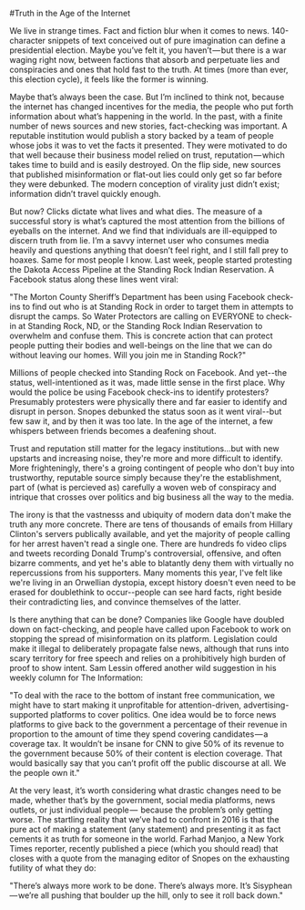 #Truth in the Age of the Internet

  We live in strange times. Fact and fiction blur when it comes to news. 140-character snippets of text conceived out of pure imagination can define a presidential election. 
Maybe you’ve felt it, you haven’t — but there is a war waging right now, between factions that absorb and perpetuate lies and conspiracies and ones that hold fast to the truth. 
At times (more than ever, this election cycle), it feels like the former is winning.

  Maybe that’s always been the case. But I’m inclined to think not, because the internet has changed incentives for the media, 
the people who put forth information about what’s happening in the world. In the past, with a finite number of news sources and new stories, fact-checking was important.
A reputable institution would publish a story backed by a team of people whose jobs it was to vet the facts it presented. 
They were motivated to do that well because their business model relied on trust, reputation — which takes time to build and is easily destroyed. On the flip side, 
new sources that published misinformation or flat-out lies could only get so far before they were debunked. 
The modern conception of virality just didn’t exist; information didn’t travel quickly enough.

  But now? Clicks dictate what lives and what dies. The measure of a successful story is what’s captured the most attention from the billions of eyeballs on the internet. 
And we find that individuals are ill-equipped to discern truth from lie. I’m a savvy internet user who consumes media heavily and questions anything that doesn’t feel right, 
and I still fall prey to hoaxes. Same for most people I know. Last week, people started protesting the Dakota Access Pipeline at the Standing Rock Indian Reservation. 
A Facebook status along these lines went viral:

  "The Morton County Sheriff’s Department has been using Facebook check-ins to find out who is at 
  Standing Rock in order to target them in attempts to disrupt the camps. So Water Protectors are calling on 
  EVERYONE to check-in at Standing Rock, ND, or the Standing Rock Indian Reservation to overwhelm and confuse them. 
  This is concrete action that can protect people putting their bodies and well-beings on the line that we can do 
  without leaving our homes. Will you join me in Standing Rock?"

  Millions of people checked into Standing Rock on Facebook. And yet--the status, well-intentioned as it was, 
made little sense in the first place. Why would the police be using Facebook check-ins to identify protesters? 
Presumably protesters were physically there and far easier to identify and disrupt in person.
Snopes debunked the status soon as it went viral--but few saw it, and by then it was too late. 
In the age of the internet, a few whispers between friends becomes a deafening shout. 

  Trust and reputation still matter for the legacy institutions...but with new upstarts and increasing noise,
they're more and more difficult to identify. More frighteningly, there's a groing contingent of people
who don't buy into trustworthy, reputable source simply because they're the establishment, part of 
(what is percieved as) carefully a woven web of conspiracy and intrique that crosses over politics and 
big business all the way to the media.

  The irony is that the vastnesss and ubiquity of modern data don't make the truth any more concrete. 
There are tens of thousands of emails from Hillary Clinton's servers publically available, and yet the majority 
of people calling for her arrest haven't read a single one. There are hundreds fo video clips and tweets 
recording Donald Trump's controversial, offensive, and often bizarre comments, and yet he's able to blatantly deny
them with virtually no repercussions from his supporters. Many moments this year, I've felt like we're living in 
an Orwellian dystopia, except history doesn't even need to be erased for doublethink to occur--people can see
hard facts, right beside their contradicting lies, and convince themselves of the latter.

  Is there anything that can be done? Companies like Google have doubled down on fact-checking, 
and people have called upon Facebook to work on stopping the spread of misinformation on its platform. 
Legislation could make it illegal to deliberately propagate false news, although that runs into scary 
territory for free speech and relies on a prohibitively high burden of proof to show intent. 
Sam Lessin offered another wild suggestion in his weekly column for The Information:
  
  "To deal with the race to the bottom of instant free communication, we might have to start making it 
  unprofitable for attention-driven, advertising-supported platforms to cover politics. 
  One idea would be to force news platforms to give back to the government a percentage of their revenue in 
  proportion to the amount of time they spend covering candidates — a coverage tax. 
  It wouldn’t be insane for CNN to give 50% of its revenue to the government because 50% of their 
  content is election coverage. That would basically say that you can’t profit off the public discourse at all. 
  We the people own it."

  At the very least, it’s worth considering what drastic changes need to be made, 
whether that’s by the government, social media platforms, news outlets, or just individual people — 
because the problem’s only getting worse. The startling reality that we’ve had to confront in 2016 is that 
the pure act of making a statement (any statement) and presenting it as fact cements it as 
truth for someone in the world. Farhad Manjoo, a New York Times reporter, recently published a piece
(which you should read) that closes with a quote from the managing editor of Snopes on the exhausting 
futility of what they do:
  
  "There’s always more work to be done. There’s always more. It’s Sisyphean — we’re all pushing that boulder up the hill,
  only to see it roll back down."
  


